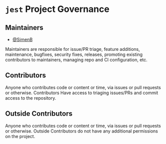 # `jest` Project Governance

## Maintainers

- [@SimenB](https://github.com/SimenB)

Maintainers are responsible for issue/PR triage, feature additions, maintenance, bugfixes, security fixes, releases, promoting existing contributors to maintainers, managing repo and CI configuration, etc.

## Contributors

Anyone who contributes code or content or time, via issues or pull requests or otherwise. Contributors Have access to triaging issues/PRs and commit access to the repository.

## Outside Contributors

Anyone who contributes code or content or time, via issues or pull requests or otherwise. Outside Contributors do not have any additional permissions on the project.

